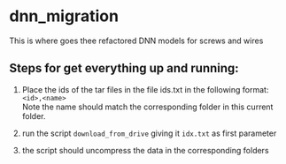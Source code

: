 # dnn_migration
This is where goes thee refactored DNN models for screws and wires
## Steps for get everything up and running:
1. Place  the ids of the tar files in the file ids.txt in the following format:  
`<id>,<name>`  
Note the name should match the corresponding folder in this current folder.

2. run the script `download_from_drive` giving it `idx.txt` as first parameter
3. the script should uncompress the data in the corresponding folders

